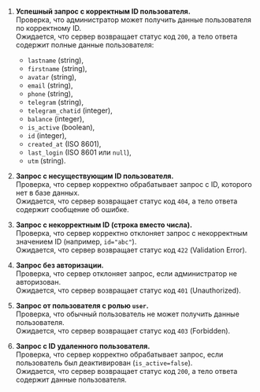 1. **Успешный запрос с корректным ID пользователя.**  
   Проверка, что администратор может получить данные пользователя по корректному ID.  
   Ожидается, что сервер возвращает статус код `200`, а тело ответа содержит полные данные пользователя:
   - `lastname` (string),  
   - `firstname` (string),  
   - `avatar` (string),  
   - `email` (string),  
   - `phone` (string),  
   - `telegram` (string),  
   - `telegram_chatid` (integer),  
   - `balance` (integer),  
   - `is_active` (boolean),  
   - `id` (integer),  
   - `created_at` (ISO 8601),  
   - `last_login` (ISO 8601 или `null`),  
   - `utm` (string).

2. **Запрос с несуществующим ID пользователя.**  
   Проверка, что сервер корректно обрабатывает запрос с ID, которого нет в базе данных.  
   Ожидается, что сервер возвращает статус код `404`, а тело ответа содержит сообщение об ошибке.

3. **Запрос с некорректным ID (строка вместо числа).**  
   Проверка, что сервер корректно отклоняет запрос с некорректным значением ID (например, `id="abc"`).  
   Ожидается, что сервер возвращает статус код `422` (Validation Error).

4. **Запрос без авторизации.**  
   Проверка, что сервер отклоняет запрос, если администратор не авторизован.  
   Ожидается, что сервер возвращает статус код `401` (Unauthorized).

5. **Запрос от пользователя с ролью `user`.**  
   Проверка, что обычный пользователь не может получить данные  пользователя.  
   Ожидается, что сервер возвращает статус код `403` (Forbidden).

6. **Запрос с ID удаленного пользователя.**  
   Проверка, что сервер корректно обрабатывает запрос, если пользователь был деактивирован (`is_active=false`).  
   Ожидается, что сервер возвращает статус код `200`, а тело ответа содержит данные пользователя.
